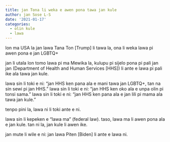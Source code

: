 ```yaml
---
title: jan Tona li weka e awen pona tawa jan kule
author: jan Sose L-S
date: '2021-01-17'
categories:
  - olin kule
  - lawa
---
```


lon ma USA la jan lawa Tana Ton [Trump] li tawa la, ona li weka lawa pi awen pona e jan LGBTQ+

jan li utala lon tomo lawa pi ma Mewika la, kulupu pi sijelo pona pi pali jan jan (Department of Health and Human Services [HHS]) li ante e lawa pi pali ike ala tawa jan kule. 

lawa sin li toki e ni: “jan HHS ken pana ala e mani tawa jan LGBTQ+, tan na sin sewi pi jan HHS.”
lawa sin li toki e ni: “jan HHS ken oko ala e unpa olin pi tonsi sama.” 
lawa sin li toki e ni: “jan HHS ken pana ala e jan lili pi mama ala tawa jan kule.”

tenpo pini la, lawa ni li toki ante e ni.

lawa sin li kepeken e “lawa ma” (federal law).  taso, lawa ma li awen pona ala e jan kule. tan ni la, jan kule li awen ike.

jan mute li wile e ni: jan lawa Piten [Biden] li ante e lawa ni.
